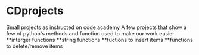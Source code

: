 # CDprojects
Small projects as instructed on code academy
A few projects that show a few of python's methods and function used to make our work easier
**interger functions
**string functions
**fuctions to insert items
**functions to delete/remove items
